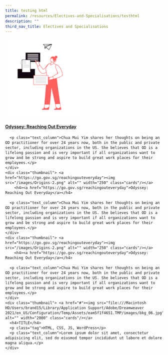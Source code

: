```yaml
---
title: testing html
permalink: /resources/Electives-and-Specialisations/testhtml
description: ""
third_nav_title: Electives and Specialisations
---
```

<div class="gallery">
    <div class="thumbnail"> <a href="https://go.gov.sg/reachingouteveryday"><img src="/images/Origins-2.png" alt="" width="250" class="cards"/></a>
	    <h4><a href="https://go.gov.sg/reachingouteveryday">Odyssey: Reaching Out Everyday</a></h4>
     
      <p class="text_column">Chua Mui Yim shares her thoughts on being an OD practitioner for over 24 years now, both in the public and private sector, including organizations in the US. She believes that OD is a lifelong passion and is very important if all organizations want to grow and be strong and aspire to build great work places for their employees.</p>
    </div>
    <div class="thumbnail"> <a href="https://go.gov.sg/reachingouteveryday"><img src="/images/Origins-2.png" alt="" width="250" class="cards"/></a>
		<h4><a href="https://go.gov.sg/reachingouteveryday">Odyssey: Reaching Out Everyday</a></h4>
     
      <p class="text_column">Chua Mui Yim shares her thoughts on being an OD practitioner for over 24 years now, both in the public and private sector, including organizations in the US. She believes that OD is a lifelong passion and is very important if all organizations want to grow and be strong and aspire to build great work places for their employees.</p>
    </div>
    <div class="thumbnail"> <a href="https://go.gov.sg/reachingouteveryday"><img src="/images/Origins-2.png" alt="" width="250" class="cards"/></a>
		<h4><a href="https://go.gov.sg/reachingouteveryday">Odyssey: Reaching Out Everyday</a></h4>
     
      <p class="text_column">Chua Mui Yim shares her thoughts on being an OD practitioner for over 24 years now, both in the public and private sector, including organizations in the US. She believes that OD is a lifelong passion and is very important if all organizations want to grow and be strong and aspire to build great work places for their employees.</p>
    </div>
    <div class="thumbnail"> <a href="#"><img src="file:///Macintosh HD/Users/brand15/Library/Application Support/Adobe/Dreamweaver 2021/en_US/Configuration/Temp/Assets/eam5f1f4651.TMP/images/bkg_06.jpg" alt="" width="2000" class="cards"/></a>
      <h4>TITLE</h4>
      <p class="tag">HTML, CSS, JS, WordPress</p>
      <p class="text_column">Lorem ipsum dolor sit amet, consectetur adipisicing elit, sed do eiusmod tempor incididunt ut labore et dolore magna aliqua.</p>
    </div>
  </div>
